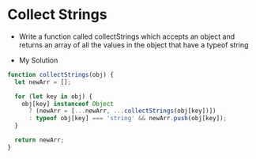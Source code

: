 # Collect Strings

- Write a function called collectStrings which accepts an object and returns an array of all the values in the object that have a typeof string

- My Solution

```javascript
function collectStrings(obj) {
  let newArr = [];

  for (let key in obj) {
    obj[key] instanceof Object
      ? (newArr = [...newArr, ...collectStrings(obj[key])])
      : typeof obj[key] === 'string' && newArr.push(obj[key]);
  }

  return newArr;
}
```